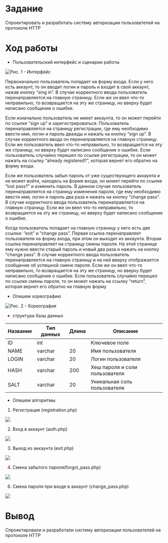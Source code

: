 # Задание
Спроектировать и разработать систему авторизации пользователей на протоколе HTTP
# Ход работы
- Пользовательский интерфейс и сценарии работы

![Рис. 1 - Интерфейс](https://github.com/kotebaris/lab_1/blob/main/интерфейс.png)

Первоначально пользователь попадает на форму входа. Если у него есть аккаунт, то он вводит логин и пароль и входит в свой аккаунт, нажав 
кнопку “sing in”. В случае корректного ввода пользователь перенаправляется на главную страницу. Если же он ввел что-то неправильно, то возвращается 
на эту же страницу, но вверху будет написано сообщение о ошибке.

Если изначально пользователь не имеет аккаунта, то он может перейти по ссылке “sign up” и зарегистрироваться. Пользователь перенаправляется на страницу
регистрации, где ему необходимо ввести имя, логин и пароль дважды и нажать на кнопку “sign up”. В случае корректного ввода он перенаправляется на главную
страницу. Если же пользователь ввел что-то неправильно, то возвращается на эту же страницу, но вверху будет написано сообщение о ошибке. Если пользователь
случайно перешел по ссылке регистрации, то он может нажать на ссылку “already registered?”, которая вернет его обратно на форму входа.

Если же пользователь забыл пароль от уже существующего аккаунта и не может войти, находясь на форме входа, он может перейти по ссылке “lost pass?” и изменить пароль. 
В данном случае пользователь перенаправляется на страницу изменения пароля, где ему необходимо ввести имя, логин и пароль два раза и нажать на 
кнопку “change pass”. В случае корректного ввода пользователь перенаправляется на главную страницу. Если же он ввел что-то неправильно, то возвращается на 
эту же страницу, но вверху будет написано сообщение о ошибке.

Когда пользователь попадает на главную страницу у него есть две ссылки: “exit” и “change pass”. Первая ссылка перенаправляет пользователя на форму входа, при этом 
он выходит из аккаунта. Вторая ссылка перенаправляет на страницу смены пароля. На этой странице ему нужно ввести старый пароль и новый два раза и 
нажать на кнопку “change pass”. В случае корректного ввода пользователь перенаправляется на главную страницу и на ней вверху отображается сообщение об 
успешной смене пароля. Если же он ввел что-то неправильно, то возвращается на эту же страницу, но вверху будет написано сообщение о ошибке. Если пользователь 
случайно перешел по ссылке смены пароля, то он может нажать на ссылку “return”, которая вернет его обратно на главную форму
- Опишем хореографию

![Рис. 2 - Хореография](https://github.com/kotebaris/lab_1/blob/main/Хореография.png)
- структура базы данных

| Название | Тип данных | Длина | Описание                                          |
|----------|------------|-------|---------------------------------------------------|
| ID       | int        |       | Ключевое поле                                     |
| NAME     | varchar    | 20    | Имя пользователя                                  |
| LOGIN    | varchar    | 20    | Логин пользователя                                |
| HASH     | varchar    | 200   | Хеш пароля и соли пользователя                    |
| SALT     | varchar    | 20    | Уникальная соль пользователя                      |

- Опишем алгоритмы 

1. Регистрация (registration.php)
 
 ![](https://github.com/kotebaris/lab_1/blob/main/Регистрация.png)
  
  2. Вход в аккаунт (auth.php)
  
  ![](https://github.com/kotebaris/lab_1/blob/main/Вход.png)
  
  3. Выход из аккаунта (exit.php)
  
  ![](https://github.com/kotebaris/lab_1/blob/main/Выход.png)
  
  4. Смена забытого пароля(forgot_pass.php)
  
  ![](https://github.com/kotebaris/lab_1/blob/main/Смена%20пароля.png)
  
  6. Смена пароля при входе в аккаунт (change_pass.php)
  
  ![](https://github.com/kotebaris/lab_1/blob/main/Смена%20пароля.png)

# Вывод
Спроектировали и разработали систему авторизации пользователей на протоколе HTTP
